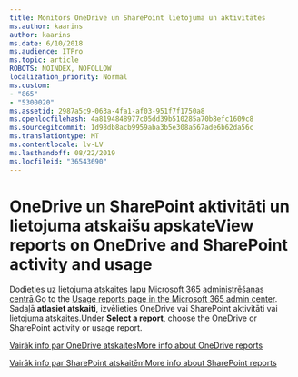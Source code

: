 ```yaml
---
title: Monitors OneDrive un SharePoint lietojuma un aktivitātes
ms.author: kaarins
author: kaarins
ms.date: 6/10/2018
ms.audience: ITPro
ms.topic: article
ROBOTS: NOINDEX, NOFOLLOW
localization_priority: Normal
ms.custom:
- "865"
- "5300020"
ms.assetid: 2987a5c9-063a-4fa1-af03-951f7f1750a8
ms.openlocfilehash: 4a8194848977c05dd39b510285a70b8efc1609c8
ms.sourcegitcommit: 1d98db8acb9959aba3b5e308a567ade6b62da56c
ms.translationtype: MT
ms.contentlocale: lv-LV
ms.lasthandoff: 08/22/2019
ms.locfileid: "36543690"
---
```

# <a name="view-reports-on-onedrive-and-sharepoint-activity-and-usage"></a><span data-ttu-id="eb2be-102">OneDrive un SharePoint aktivitāti un lietojuma atskaišu apskate</span><span class="sxs-lookup"><span data-stu-id="eb2be-102">View reports on OneDrive and SharePoint activity and usage</span></span>

<span data-ttu-id="eb2be-103">Dodieties uz [lietojuma atskaites lapu Microsoft 365 administrēšanas centrā](https://admin.microsoft.com/AdminPortal/Home).</span><span class="sxs-lookup"><span data-stu-id="eb2be-103">Go to the [Usage reports page in the Microsoft 365 admin center](https://admin.microsoft.com/AdminPortal/Home).</span></span> <span data-ttu-id="eb2be-104">Sadaļā **atlasiet atskaiti**, izvēlieties OneDrive vai SharePoint aktivitāti vai lietojuma atskaites.</span><span class="sxs-lookup"><span data-stu-id="eb2be-104">Under **Select a report**, choose the OneDrive or SharePoint activity or usage report.</span></span>
  
[<span data-ttu-id="eb2be-105">Vairāk info par OneDrive atskaites</span><span class="sxs-lookup"><span data-stu-id="eb2be-105">More info about OneDrive reports</span></span>](https://go.microsoft.com/fwlink/?linkid=875239)
  
[<span data-ttu-id="eb2be-106">Vairāk info par SharePoint atskaitēm</span><span class="sxs-lookup"><span data-stu-id="eb2be-106">More info about SharePoint reports</span></span>](https://go.microsoft.com/fwlink/?linkid=875240)
  